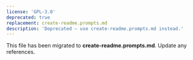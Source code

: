 ```yaml
---
license: 'GPL-3.0'
deprecated: true
replacement: create-readme.prompts.md
description: 'Deprecated – use create-readme.prompts.md instead.'
---
```


This file has been migrated to **create-readme.prompts.md**. Update any references.
